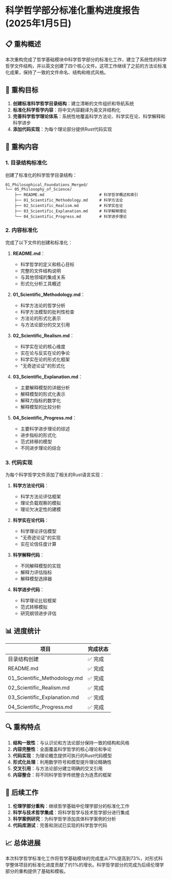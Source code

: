 # 科学哲学部分标准化重构进度报告 (2025年1月5日)

## 📋 重构概述

本次重构完成了哲学基础模块中科学哲学部分的标准化工作，建立了系统性的科学哲学文件结构，并以英文创建了四个核心文件。这项工作继续了之前的方法论标准化成果，保持了一致的文件命名、结构和格式风格。

## 🎯 重构目标

1. **创建标准科学哲学目录结构**：建立清晰的文件组织和导航系统
2. **标准化科学哲学内容**：将中文内容翻译为英文并结构化
3. **完善科学哲学理论体系**：系统性地覆盖科学方法论、科学实在论、科学解释和科学进步
4. **添加代码实现**：为每个理论部分提供Rust代码实现

## 🔄 重构内容

### 1. 目录结构标准化

创建了标准化的科学哲学目录结构：

```
01_Philosophical_Foundations_Merged/
└── 05_Philosophy_of_Science/
    ├── README.md                        # 科学哲学概述和索引
    ├── 01_Scientific_Methodology.md     # 科学方法论
    ├── 02_Scientific_Realism.md         # 科学实在论
    ├── 03_Scientific_Explanation.md     # 科学解释理论
    └── 04_Scientific_Progress.md        # 科学进步理论
```

### 2. 内容标准化

完成了以下文件的创建和标准化：

1. **README.md**：
   - 科学哲学的定义和核心目标
   - 完整的文件结构说明
   - 与其他领域的集成关系
   - 形式化分析工具概述

2. **01_Scientific_Methodology.md**：
   - 科学方法论的哲学分析
   - 科学方法模型的批判性检查
   - 方法论的形式化表示
   - 与方法论部分的交叉引用

3. **02_Scientific_Realism.md**：
   - 科学实在论的核心维度
   - 实在论与反实在论的争论
   - 科学实在论的形式化框架
   - "无奇迹论证"的形式化

4. **03_Scientific_Explanation.md**：
   - 主要解释模型的详细分析
   - 解释模型的形式化表示
   - 解释力指标的数学化
   - 解释模型的比较分析

5. **04_Scientific_Progress.md**：
   - 主要科学进步理论的综述
   - 进步指标的形式化
   - 范式转移的模型
   - 不同进步理论的综合

### 3. 代码实现

为每个科学哲学文件添加了相关的Rust语言实现：

1. **科学方法论代码**：
   - 科学方法论评估框架
   - 理论负载观察的模拟
   - 理论欠决定性的建模

2. **科学实在论代码**：
   - 科学理论评估模型
   - "无奇迹论证"的实现
   - 实在论信任度计算

3. **科学解释代码**：
   - 不同解释模型的实现
   - 解释力评估指标
   - 解释模型选择器

4. **科学进步代码**：
   - 科学理论比较框架
   - 范式转移模拟
   - 研究纲领进步评估

## 📊 进度统计

| 项目 | 完成状态 |
|------|---------|
| 目录结构创建 | ✅ 完成 |
| README.md | ✅ 完成 |
| 01_Scientific_Methodology.md | ✅ 完成 |
| 02_Scientific_Realism.md | ✅ 完成 |
| 03_Scientific_Explanation.md | ✅ 完成 |
| 04_Scientific_Progress.md | ✅ 完成 |

## 🔍 重构特点

1. **结构一致性**：与认识论和方法论部分保持一致的结构和风格
2. **内容完整性**：全面覆盖科学哲学的核心理论和争论
3. **代码实现**：为理论概念提供可执行的Rust代码模型
4. **形式化处理**：利用数学符号和模型提升理论精确性
5. **交叉引用**：与方法论部分建立明确的交叉引用
6. **内容整合**：将不同科学哲学传统整合为连贯的框架

## 📝 后续工作

1. **伦理学部分重构**：继续哲学基础中伦理学部分的标准化工作
2. **科学与技术哲学集成**：将科学哲学与技术哲学部分进行集成
3. **科学案例研究**：为科学哲学添加具体科学案例的分析
4. **代码库测试**：完善和测试已实现的科学哲学代码

## 📈 总体进展

本次科学哲学标准化工作将哲学基础模块的完成度从71%提高到73%，对形式科学整体项目的标准化进度贡献了约1%的增长。科学哲学部分的完成为后续伦理学部分的重构提供了基础和模板。 